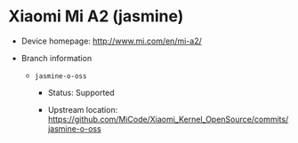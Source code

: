 # Xiaomi Mi A2 (jasmine)

* Device homepage: http://www.mi.com/en/mi-a2/

* Branch information

  * `jasmine-o-oss`

    * Status: Supported

    * Upstream location: https://github.com/MiCode/Xiaomi_Kernel_OpenSource/commits/jasmine-o-oss

